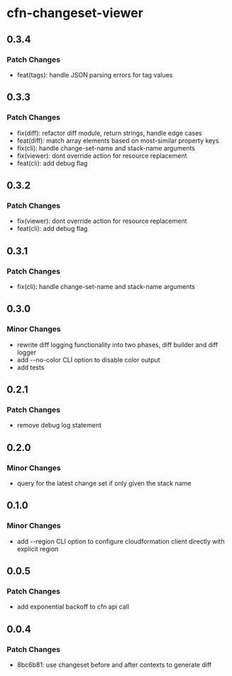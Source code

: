 # cfn-changeset-viewer

## 0.3.4

### Patch Changes

- feat(tags): handle JSON parsing errors for tag values

## 0.3.3

### Patch Changes

- fix(diff): refactor diff module, return strings, handle edge cases
- feat(diff): match array elements based on most-similar property keys
- fix(cli): handle change-set-name and stack-name arguments
- fix(viewer): dont override action for resource replacement
- feat(cli): add debug flag

## 0.3.2

### Patch Changes

- fix(viewer): dont override action for resource replacement
- feat(cli): add debug flag

## 0.3.1

### Patch Changes

- fix(cli): handle change-set-name and stack-name arguments

## 0.3.0

### Minor Changes

- rewrite diff logging functionality into two phases, diff builder and diff logger
- add --no-color CLI option to disable color output
- add tests

## 0.2.1

### Patch Changes

- remove debug log statement

## 0.2.0

### Minor Changes

- query for the latest change set if only given the stack name

## 0.1.0

### Minor Changes

- add --region CLI option to configure cloudformation client directly with explicit region

## 0.0.5

### Patch Changes

- add exponential backoff to cfn api call

## 0.0.4

### Patch Changes

- 8bc6b81: use changeset before and after contexts to generate diff
